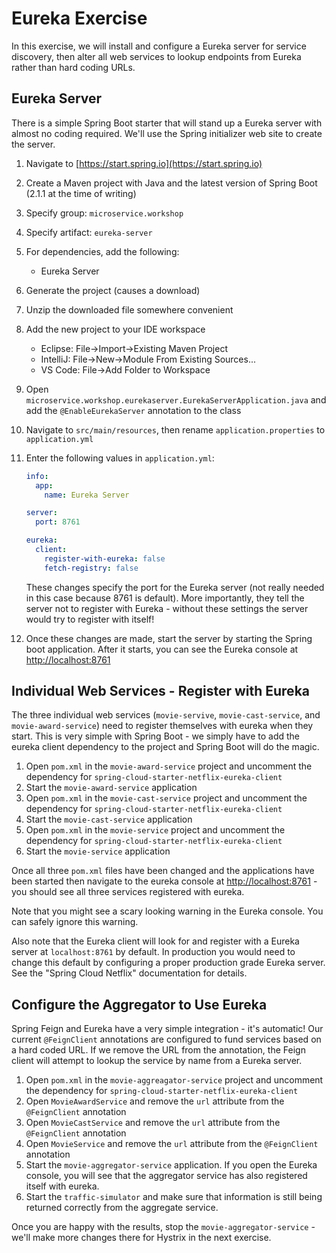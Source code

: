 # Eureka Exercise

In this exercise, we will install and configure a Eureka server for service discovery, then alter all web services to lookup endpoints from Eureka rather than hard coding URLs.

## Eureka Server

There is a simple Spring Boot starter that will stand up a Eureka server with almost no coding required. We'll use the Spring initializer web site to create the server.

1. Navigate to [https://start.spring.io](https://start.spring.io)
1. Create a Maven project with Java and the latest version of Spring Boot (2.1.1 at the time of writing)
1. Specify group: `microservice.workshop`
1. Specify artifact: `eureka-server`
1. For dependencies, add the following:
    - Eureka Server
1. Generate the project (causes a download)
1. Unzip the downloaded file somewhere convenient
1. Add the new project to your IDE workspace
    - Eclipse: File->Import->Existing Maven Project
    - IntelliJ: File->New->Module From Existing Sources...
    - VS Code: File->Add Folder to Workspace
1. Open `microservice.workshop.eurekaserver.EurekaServerApplication.java` and add the `@EnableEurekaServer` annotation to the class
1. Navigate to `src/main/resources`, then rename `application.properties` to `application.yml`
1. Enter the following values in `application.yml`:

    ```yml
    info:
      app:
        name: Eureka Server

    server:
      port: 8761

    eureka:
      client:
        register-with-eureka: false
        fetch-registry: false
    ```

    These changes specify the port for the Eureka server (not really needed in this case because 8761 is default). More importantly, they tell the server not to register with Eureka - without these settings the server would try to register with itself!

1. Once these changes are made, start the server by starting the Spring boot application. After it starts, you can see the Eureka console at [http://localhost:8761](http://localhost:8761)

## Individual Web Services - Register with Eureka

The three individual web services (`movie-servive`, `movie-cast-service`, and `movie-award-service`) need to register themselves with eureka when they start. This is very simple with Spring Boot - we simply have to add the eureka client dependency to the project and Spring Boot will do the magic.

1. Open `pom.xml` in the `movie-award-service` project and uncomment the dependency for `spring-cloud-starter-netflix-eureka-client`
1. Start the `movie-award-service` application
1. Open `pom.xml` in the `movie-cast-service` project and uncomment the dependency for `spring-cloud-starter-netflix-eureka-client`
1. Start the `movie-cast-service` application
1. Open `pom.xml` in the `movie-service` project and uncomment the dependency for `spring-cloud-starter-netflix-eureka-client`
1. Start the `movie-service` application

Once all three `pom.xml` files have been changed and the applications have been started then navigate to the eureka console at [http://localhost:8761](http://localhost:8761) - you should see all three services registered with eureka.

Note that you might see a scary looking warning in the Eureka console. You can safely ignore this warning.

Also note that the Eureka client will look for and register with a Eureka server at `localhost:8761` by default. In production you would need to change this default by configuring a proper production grade Eureka server. See the "Spring Cloud Netflix" documentation for details.

## Configure the Aggregator to Use Eureka

Spring Feign and Eureka have a very simple integration - it's automatic! Our current `@FeignClient` annotations are configured to fund services based on a hard coded URL. If we remove the URL from the annotation, the Feign client will attempt to lookup the service by name from a Eureka server.

1. Open `pom.xml` in the `movie-aggreagator-service` project and uncomment the dependency for `spring-cloud-starter-netflix-eureka-client`
1. Open `MovieAwardService` and remove the `url` attribute from the `@FeignClient` annotation
1. Open `MovieCastService` and remove the `url` attribute from the `@FeignClient` annotation
1. Open `MovieService` and remove the `url` attribute from the `@FeignClient` annotation
1. Start the `movie-aggregator-service` application. If you open the Eureka console, you will see that the aggregator service has also registered itself with eureka.
1. Start the `traffic-simulator` and make sure that information is still being returned correctly from the aggregate service.

Once you are happy with the results, stop the `movie-aggregator-service` - we'll make more changes there for Hystrix in the next exercise.
